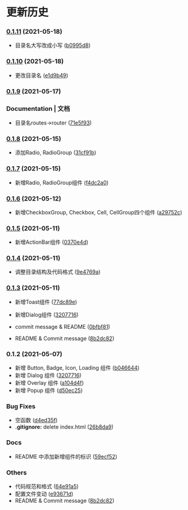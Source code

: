 # 更新历史 


### [0.1.11](https://github.com/rancui/vant-react/compare/v0.1.10...v0.1.11) (2021-05-18)


* 目录名大写改成小写 ([b0995d8](https://github.com/rancui/vant-react/commit/b0995d8387a03ad81ebd8d09665886dabf64c2e0))

### [0.1.10](https://github.com/rancui/vant-react/compare/v0.1.9...v0.1.10) (2021-05-18)


* 更改目录名 ([e1d9b49](https://github.com/rancui/vant-react/commit/e1d9b4948e9da3366fd7a5f5a1d6f808440dfa0a))

### [0.1.9](https://github.com/rancui/vant-react/compare/v0.1.8...v0.1.9) (2021-05-17)


### Documentation | 文档

* 目录名routes->router ([71e5f93](https://github.com/rancui/vant-react/commit/71e5f931e1dad29085a6271b5a3a281215876a62))

### [0.1.8](https://github.com/rancui/vant-react/compare/v0.1.7...v0.1.8) (2021-05-15)


* 添加Radio, RadioGroup ([31cf91b](https://github.com/rancui/vant-react/commit/31cf91b11ef0eedee51c6848e2fe02a9cd7ca31a))

### [0.1.7](https://github.com/rancui/vant-react/compare/v0.1.6...v0.1.7) (2021-05-15)


* 新增Radio, RadioGroup组件 ([f4dc2a0](https://github.com/rancui/vant-react/commit/f4dc2a0977c327e248b01c3f70f85f3cd17c6bf6))

### [0.1.6](https://github.com/rancui/vant-react/compare/v0.1.5...v0.1.6) (2021-05-12)


* 新增CheckboxGroup, Checkbox, Cell, CellGroup四个组件 ([a29752c](https://github.com/rancui/vant-react/commit/a29752c80b8f6ed09d78ad1b8d8e4f95732d4d6b))

### [0.1.5](https://github.com/rancui/vant-react/compare/v0.1.4...v0.1.5) (2021-05-11)


* 新增ActionBar组件 ([0370e4d](https://github.com/rancui/vant-react/commit/0370e4d07a0ab8aff8e3af39e33b64e7d6821938))

### [0.1.4](https://github.com/rancui/vant-react/compare/v0.1.3...v0.1.4) (2021-05-11)


* 调整目录结构及代码格式 ([9e4769a](https://github.com/rancui/vant-react/commit/9e4769ab4e12797c37e518deb153e5fb36d5dc4d))

### [0.1.3](https://github.com/rancui/vant-react/compare/v0.1.1...v0.1.3) (2021-05-11)


* 新增Toast组件 ([77dc89e](https://github.com/rancui/vant-react/commit/77dc89e8b43a8914983dcb33575c2ddd5c3c4ad7))
* 新增Dialog组件 ([3207716](https://github.com/rancui/vant-react/commit/3207716257739da4e15a44bf21938804a5c12166))

* commit message & README ([0bfbf81](https://github.com/rancui/vant-react/commit/0bfbf814a649918f76b5982aa2a0371a9b0c47ac))
* README & Commit message ([8b2dc82](https://github.com/rancui/vant-react/commit/8b2dc82ea36a6471d39910e9f237defe5f41306a))

### 0.1.2 (2021-05-07)

-   新增 Button, Badge, Icon, Loading 组件 ([b046644](https://github.com/rancui/vant-react/commit/b0466442fc1dcd005cc1b090bdeb5036164f1a8b))
-   新增 Dialog 组件 ([3207716](https://github.com/rancui/vant-react/commit/3207716257739da4e15a44bf21938804a5c12166))
-   新增 Overlay 组件 ([a104d4f](https://github.com/rancui/vant-react/commit/a104d4feb081e88dbee4b8c3356f6906859102be))
-   新增 Popup 组件 ([d50ec25](https://github.com/rancui/vant-react/commit/d50ec25f31e3f8bbd542c402f6e3faef2f5940e5))

### Bug Fixes

-   空函数 ([d4ed35f](https://github.com/rancui/vant-react/commit/d4ed35f85a57f51ae8eeabb3f2143d8eba54f728))
-   **.gitignore:** delete index.html ([26b8da9](https://github.com/rancui/vant-react/commit/26b8da9c13ea3431220c82a95296c3869bf353be))

### Docs

-   README 中添加新增组件的标识 ([59ecf52](https://github.com/rancui/vant-react/commit/59ecf52458998e1130b4b1956f1eaa28fcb226cf))

### Others

-   代码规范和格式 ([64e91a5](https://github.com/rancui/vant-react/commit/64e91a57b35c2b614c64a38bb9996ad70dc1320b))
-   配置文件变动 ([e93671d](https://github.com/rancui/vant-react/commit/e93671d5f7ea717806a634f957c52323df863614))
-   README & Commit message ([8b2dc82](https://github.com/rancui/vant-react/commit/8b2dc82ea36a6471d39910e9f237defe5f41306a))
